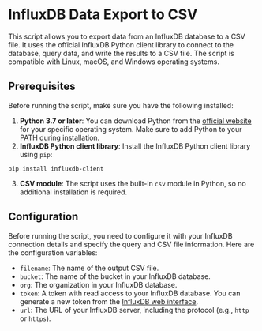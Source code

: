 InfluxDB Data Export to CSV
============================

This script allows you to export data from an InfluxDB database to a CSV file. It uses the official InfluxDB Python client 
library to connect to the database, query data, and write the results to a CSV file. The script is compatible with Linux, macOS, 
and Windows operating systems.

Prerequisites
-------------

Before running the script, make sure you have the following installed:

1. **Python 3.7 or later**: You can download Python from the [official website](https://www.python.org/downloads/) for your 
specific operating system. Make sure to add Python to your PATH during installation.
2. **InfluxDB Python client library**: Install the InfluxDB Python client library using `pip`:
```
pip install influxdb-client
```
3. **CSV module**: The script uses the built-in `csv` module in Python, so no additional installation is required.

Configuration
-------------

Before running the script, you need to configure it with your InfluxDB connection details and specify the query and CSV file 
information. Here are the configuration variables:

* `filename`: The name of the output CSV file.
* `bucket`: The name of the bucket in your InfluxDB database.
* `org`: The organization in your InfluxDB database.
* `token`: A token with read access to your InfluxDB database. You can generate a new token from the [InfluxDB web 
interface](https://docs.influxdata.com/influxdb/v2.0/security/tokens/).
* `url`: The URL of your InfluxDB server, including the protocol (e.g., `http` or `https`).

